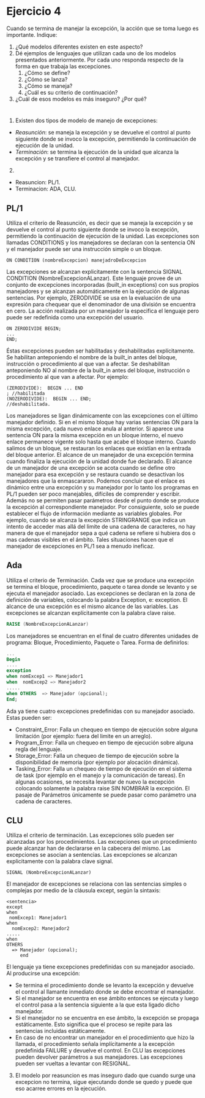 # Ejercicio 4

Cuando se termina de manejar la excepción, la acción que se toma luego es importante. Indique:
1. ¿Qué modelos diferentes existen en este aspecto?
2. Dé ejemplos de lenguajes que utilizan cada uno de los modelos presentados anteriormente. Por
cada uno responda respecto de la forma en que trabaja las excepciones.
    1. ¿Cómo se define?
    2. ¿Cómo se lanza?
    3. ¿Cómo se maneja?
    4. ¿Cuál es su criterio de continuación?
3. ¿Cuál de esos modelos es más inseguro? ¿Por qué?

#

1. Existen dos tipos de modelo de manejo de excepciones:
+ *Reasunción*: se maneja la excepción y se devuelve el control al punto siguiente donde se invoco la
excepción, permitiendo la continuación de ejecución de la unidad.
+ *Terminación*: se termina la ejecución de la unidad que alcanza la excepción y se transfiere el control al manejador.

2.
+ Reasuncion: PL/1.
+ Terminacion: ADA, CLU.

## PL/1

Utiliza el criterio de Reasunción, es decir que se maneja la excepción y se devuelve el control al punto siguiente donde se invoco la excepción, permitiendo la continuación de ejecución de la unidad.
Las excepciones son llamadas CONDITIONS  y los manejadores se declaran con la sentencia ON y el manejador puede ser una instrucción simple o un bloque.

```PL/1
ON CONDITION (nombreExcepcion) manejadroDeExcepcion
```

Las excepciones se alcanzan explicitamente con la sentencia SIGNAL CONDITION (NombreExcepcionALanzar).
Este lenguaje provee de un conjunto de excepciones incorporadas (built_in exceptions) con sus propios manejadores y se alcanzan automáticamente en la ejecución de algunas sentencias. Por ejemplo, ZERODIVIDE se usa en la evaluación de una expresión para chequear que el denominador de una división se encuentra en cero.
La acción realizada por un manejador la especifica el lenguaje pero puede ser redefinida como una excepción del usuario.

```PL/1
ON ZERODIVIDE BEGIN;
...
END;
```

Éstas excepciones pueden ser habilitadas y deshabilitadas explícitamente. Se habilitan anteponiendo el nombre de la built_in antes del bloque, instrucción o procedimiento al que van a afectar. Se deshabilitan anteponiendo NO al nombre de la built_in antes del bloque, instrucción o procedimiento al que van a afectar. Por ejemplo:

```PL/1
(ZERODIVIDE):  BEGIN ... END
; //habilitada
(NOZERODIVIDE):  BEGIN ... END;
//deshabilitada.
```

Los manejadores se ligan dinámicamente con las excepciones con el último manejador definido. Si en el mismo bloque hay varias sentencias ON para la misma excepción, cada nuevo enlace anula al anterior. Si aparece una sentencia ON para la misma excepción en un bloque interno, el nuevo enlace permanece vigente solo hasta que acabe el bloque interno. Cuando salimos de un bloque, se restauran los enlaces que existían en la entrada del bloque anterior. El alcance de un manejador de una excepción termina cuando finaliza la ejecución de la unidad donde fue declarado. El alcance de un manejador de una excepción se acota cuando se define otro manejador para esa excepción y se restaura cuando se desactivan los manejadores que la enmascararon.
Podemos concluir que el enlace es dinámico entre una excepción y su manejador por lo tanto los programas en PL/1 pueden ser poco manejables, difíciles de comprender y escribir. Además no se permiten pasar parámetros desde el punto donde se produce la excepción al correspondiente manejador. Por consiguiente, solo se puede establecer el flujo de información mediante as variables globales. Por ejemplo, cuando se alcanza la excepción STRINGRANGE que indica un intento de acceder mas allá del limite de una cadena de caracteres, no hay manera de que el manejador sepa a qué cadena se refiere si hubiera dos o mas cadenas visibles en el ámbito. Tales situaciones hacen que el manejador de excepciones en PL/1 sea a menudo ineficaz.

## Ada

Utiliza el criterio de Terminación. Cada vez que se produce una excepción se termina el bloque, procedimiento, paquete o tarea donde se levanto y se ejecuta el manejador asociado.
Las excepciones se declaran en la zona de definición de variables, colocando la palabra Exception, e: exception. El alcance de una excepción es el mismo alcance de las variables. Las excepciones se alcanzan explícitamente con la palabra clave raise.

```Ada
RAISE (NombreExcepcionALanzar)
```

Los manejadores se encuentran en el final de cuatro diferentes unidades de programa: Bloque, Procedimiento, Paquete o Tarea. Forma de definirlos:

```ada
...
Begin
....
exception
when nomExcep1 => Manejador1
when  nomExcep2 => Manejador2
.....
when OTHERS  => Manejador (opcional);
End;
```

Ada ya tiene cuatro excepciones predefinidas con su manejador asociado. Estas pueden ser:
+ Constraint_Error: Falla un chequeo en tiempo de ejecución sobre alguna limitación (por ejemplo: fuera del limite en un arreglo).
+ Program_Error: Falla un chequeo en tiempo de ejecución sobre alguna regla del lenguaje.
+ Storage_Error: Falla un chequeo de tiempo de ejecución sobre la disponibilidad de memoria (por ejemplo por alocación dinámica).
+ Tasking_Error: Falla un chequeo de tiempo de ejecución en el sistema de task (por ejemplo en el manejo y la comunicación de tareas).
En algunas ocasiones, se necesita levantar de nuevo la excepción colocando solamente la palabra raise SIN NOMBRAR la excepción.
El pasaje de Parámetros únicamente se puede pasar como parámetro una cadena de caracteres.

## CLU

Utiliza el criterio de terminación.
Las excepciones sólo pueden ser alcanzadas por los procedimientos. Las excepciones que un procedimiento puede alcanzar han de declararse en la cabecera del mismo. Las excepciones se asocian a sentencias.
Las excepciones se alcanzan explicitamente con la palabra clave signal.

```CLU
SIGNAL (NombreExcepcionALanzar)
```

El manejador de excepciones se relaciona con las sentencias simples o complejas por medio de la cláusula except, según la sintaxis:

```CLU
<sentencia>
except
when
 nomExcep1: Manejador1
when
  nomExcep2: Manejador2
.....
when
OTHERS
  => Manejador (opcional);
     end
```

El lenguaje ya tiene excepciones predefinidas con su manejador asociado.
Al producirse una excepción:
+ Se termina el procedimiento donde se levanto la excepción y devuelve el control al llamante
inmediato donde se debe encontrar el manejador.
+ Si el manejador se encuentra en ese ámbito entonces se ejecuta y luego el control pasa a la sentencia siguiente a la que esta ligado dicho manejador.
+ Si el manejador no se encuentra en ese ámbito, la excepción se propaga estáticamente. Esto significa que el proceso se repite para las sentencias incluidas estáticamente.
+ En caso de no encontrar un manejador en el procedimiento que hizo la llamada, el procedimiento señala implícitamente a la excepción predefinida FAILURE y devuelve el control.
En CLU las excepciones pueden devolver parámetros a sus manejadores.
Las excepciones pueden ser vueltas a levantar con RESIGNAL.

3. El modelo por reasuncion es mas inseguro dado que cuando surge una excepcion no termina, sigue ejecutando donde se quedo y puede que eso acarree errores en la ejecución.
